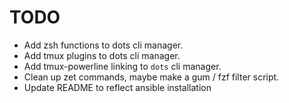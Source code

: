 # TODO

- Add zsh functions to dots cli manager.
- Add tmux plugins to dots cli manager.
- Add tmux-powerline linking to `dots` cli manager.
- Clean up zet commands, maybe make a gum / fzf filter script.
- Update README to reflect ansible installation
